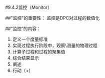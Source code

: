 #9.4.2监控（Monitor）

##"监控"的重要性：
监控是DPC对过程的数值化


##“监控”的内容：
1. 定义一个度量标准
2. 实现过程执行阶段中，观察\测量的物理过程
3. 计算子过程和过程的聚集值
4. 综合结果显示
5. 阐述
6. 行动（+）

